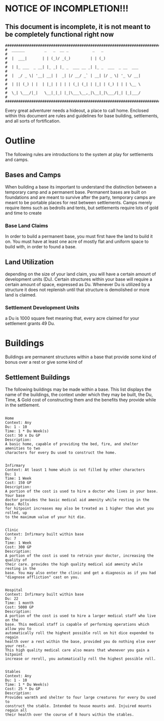 
# NOTICE OF INCOMPLETION!!!
## This document is incomplete, it is not meant to be completely functional right now


```
################################################################################
#  ______         _   _  __ _           _   _                                  #
#  |  ___|       | | (_)/ _(_)         | | (_)                                 #
#  | |_ ___  _ __| |_ _| |_ _  ___ __ _| |_ _  ___  _ __  ___                  #
#  |  _/ _ \| '__| __| |  _| |/ __/ _` | __| |/ _ \| '_ \/ __|                 #
#  | || (_) | |  | |_| | | | | (_| (_| | |_| | (_) | | | \__ \                 #
#  \_| \___/|_|   \__|_|_| |_|\___\__,_|\__|_|\___/|_| |_|___/                 #
################################################################################

```
Every great adventurer needs a hideout, a place to call home. Enclosed within 
this document are rules and guidelines for base building, settlements, and all 
sorts of fortification. 

# Outline
The following rules are introductions to the system at play for settlements and 
camps.

## Bases and Camps
When building a base its important to understand the distinction between a 
temporary camp and a permanent base. Permanent bases are built on foundations 
and are meant to survive after the party, temporary camps are meant to be 
portable places for rest between settlements. Camps merely require items such as
bedrolls and tents, but settlements require lots of gold and time to create

### Base Land Claims
In order to build a permanent base, you must first have the land to build it on. 
You must have at least one acre of mostly flat and uniform space to build with, 
in order to found a base.

## Land Utilization
depending on the size of your land claim, you will have a certain amount of 
development units (Du). Certain structures within your base will require a 
certain amount of space, expressed as Du. Whenever Du is utilized by a structure
it does not replenish until that structure is demolished or more land is
claimed.

### Settlement Development Units
a Du is 1000 square feet meaning that, every acre claimed for your settlement 
grants 49 Du.

# Buildings
Buildings are permanent structures within a base that provide some kind of bonus
over a rest or give some kind of 

## Settlement Buildings
The following buildings may be made within a base. This list displays the name 
of the buildings, the context under which they may be built, the Du, Time, & 
Gold cost of constructing them and the benefits they provide while in the 
settlement.  

```

Home
Context: Any
Du: 1 - 10
Time: 1 * Du Week(s)
Cost: 50 x Du GP
Description:
A basic home, capable of providing the bed, fire, and shelter amenities to two 
characters for every Du used to construct the home. 

```

```

Infirmary
Context: At least 1 home which is not filled by other characters
Du: 1
Time: 1 Week
Cost: 150 GP
Description:
A portion of the cost is used to hire a doctor who lives in your base. Your base
doctor provides the basic medical aid amenity while resting in the base. Rolls 
for hitpoint increases may also be treated as 1 higher than what you rolled, up
to the maximum value of your hit die. 

```

```

Clinic
Context: Infirmary built within base
Du: 7
Time: 1 Week
Cost: 300 GP
Description:
A portion of the cost is used to retrain your doctor, increasing the quality of
their care. provides the high quality medical aid amenity while resting in the
base. You may also enter the clinic and get a diagnosis as if you had 
"diagnose affliction" cast on you.

```

```

Hospital
Context: Infirmary built within base
Du: 22
Time: 1 month
Cost: 5000 GP
Description:
A portion of the cost is used to hire a larger medical staff who live on the 
base. This medical staff is capable of performing operations which allow you to
automatically roll the highest possible roll on hit dice expended to regain 
health over a rest within the base, provided you do nothing else over your rest.  
This high quality medical care also means that whenever you gain a hitpoint 
increase or reroll, you automatically roll the highest possible roll.

```

```

Stables
Context: Any
Du: 1 - 10
Time: 1 * Du Week(s)
Cost: 25 * Du GP
Description:
Provides warmth and shelter to four large creatures for every Du used to 
construct the stable. Intended to house mounts and. Injuired mounts regain all 
their health over the course of 8 hours within the stables. 

```

